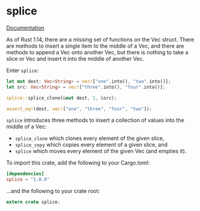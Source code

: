 # splice

[Documentation](https://docs.rs/splice)

As of Rust 1.14, there are a missing set of functions on the Vec struct. There are methods to insert
a single item to the middle of a Vec, and there are methods to append a Vec onto another Vec, but
there is nothing to take a slice or Vec and insert it into the middle of another Vec.

Enter `splice`:

```rust
let mut dest: Vec<String> = vec!["one".into(), "two".into()];
let src: Vec<String> = vec!["three".into(), "four".into()];

splice::splice_clone(&mut dest, 1, &src);

assert_eq!(dest, vec!["one", "three", "four", "two"]);
```

`splice` introduces three methods to insert a collection of values into the middle of a Vec:

* `splice_clone` which clones every element of the given slice,
* `splice_copy` which copies every element of a given slice, and
* `splice` which moves every element of the given Vec (and empties it).

To import this crate, add the following to your Cargo.toml:

```toml
[dependencies]
splice = "1.0.0"
```

...and the following to your crate root:

```rust
extern crate splice;
```
